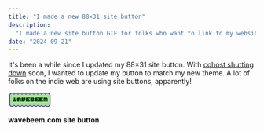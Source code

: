 ```yaml
---
title: "I made a new 88×31 site button"
description:
  "I made a new site button GIF for folks who want to link to my website."
date: "2024-09-21"
---
```


It's been a while since I updated my 88×31 site button. With
[cohost shutting down](https://cohost.org/staff/post/7611443-cohost-to-shut-down)
soon, I wanted to update my button to match my new theme. A lot of folks on the
indie web are using site buttons, apparently!

<img
  src="button.webp"
  title="wavebeem"
  alt="wavebeem"
  width="88"
  height="31"
  class="pixelated"
/>

**wavebeem.com site button**
